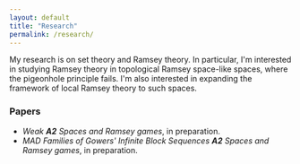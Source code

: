 ```yaml
---
layout: default
title: "Research"
permalink: /research/
---
```


My research is on set theory and Ramsey theory. In particular, I'm interested in studying Ramsey theory in topological Ramsey space-like spaces, where the pigeonhole principle fails. I'm also interested in expanding the framework of local Ramsey theory to such spaces.

### Papers
<ul>
   <li><i>Weak <b>A2</b> Spaces and Ramsey games</i>, in preparation.</li>
   <li><i>MAD Families of Gowers' Infinite Block Sequences <b>A2</b> Spaces and Ramsey games</i>, in preparation.</li>
</ul>